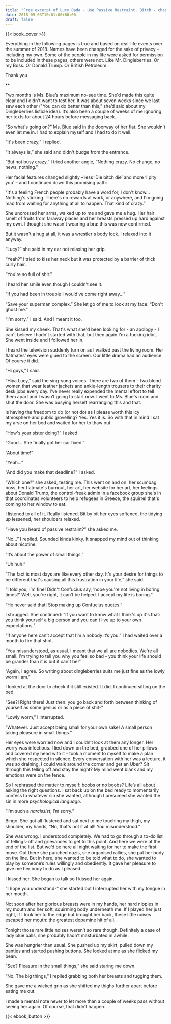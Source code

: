 ```yaml
---
title: "Free excerpt of Lucy Dada - Use Passive Restraint, Bitch - chapter 1"
date: 2018-09-03T10:01:00+00:00
draft: false
---
```


{{< book_cover >}}

Everything in the following pages is true and based on real-life events over the summer of 2018. Names have been changed for the sake of privacy – including my own. Some of the people in my life were asked for permission to be included in these pages, others were not. Like Mr. Dingleberries. Or my Boss. Or Donald Trump. Or British Petroleum.

Thank you.

**

Two months is Ms. Blue’s maximum no-see time. She'd made this quite clear and I didn't want to test her. It was about seven weeks since we last saw each other ("You can do better than this,” she’d said about my Dingleberries listicle idea). It’s also been a couple of weeks of me ignoring her texts for about 24 hours before messaging back...

“So what's going on?” Ms. Blue said in the doorway of her flat. She wouldn't even let me in. I had to explain myself and I had to do it well.

“It's been crazy,” I replied.

“It always is,” she said and didn't budge from the entrance.

“But not busy crazy,” I tried another angle, “Nothing crazy. No change, no news, nothing.”

Her facial features changed slightly – less ‘Die bitch die’ and more ‘I pity you’ –  and I continued down this promising path:

“It's a feeling French people probably have a word for, I don't know… Nothing's sticking. There's no rewards at work, or anywhere, and I'm going mad from waiting for anything at all to happen. That kind of crazy.”

She uncrossed her arms, walked up to me and gave me a hug. Her hair smelt of fruits from faraway places and her breasts pressed up hard against my own. I thought she wasn't wearing a bra: this was now confirmed.

But it wasn't a hug at all, it was a wrestler's body lock. I relaxed into it anyway.

“Lucy?” she said in my ear not relaxing her grip.

“Yeah?” I tried to kiss her neck but it was protected by a barrier of thick curly hair.

“You're so full of shit.”

I heard her smile even though I couldn't see it.

“If you had been in trouble I would’ve come right away...”

“Save your superman complex.” She let go of me to look at my face: “Don't ghost me.”

“I'm sorry,” I said. And I meant it too.

She kissed my cheek. That's what she'd been looking for - an apology - I can't believe I hadn't started with that, but then again I'm a fucking idiot. She went inside and I followed her in.

I heard the television suddenly turn on as I walked past the living room. Her flatmates’ eyes were glued to the screen. Our little drama had an audience. Of course it did.

“Hi guys,” I said.

“Hiya Lucy,” said the sing-song voices. There are two of them – two blond women that wear leather jackets and ankle-length trousers to their charity desk jobs every day. I’ve never really expended the mental effort to tell them apart and I wasn’t going to start now. I went to Ms. Blue's room and shut the door. She was busying herself rearranging this and that.

Is having the freedom to do (or not do) as I please worth this icy atmosphere and public grovelling? Yes. Yes it is. So with that in mind I sat my arse on her bed and waited for her to thaw out.

“How's your sister doing?” I asked.

“Good... She finally got her car fixed.”

“About time!”

“Yeah...”

“And did you make that deadline?” I asked.

“Which one?” she asked, testing me. This went on and on: her scumbag boss, her flatmate's burnout, her art, her website for her art, her feelings about Donald Trump, the control-freak admin in a facebook group she's in that coordinates volunteers to help refugees in Greece, the squirrel that's coming to her window to eat.

I listened to all of it. Really listened. Bit by bit her eyes softened, the tidying up lessened, her shoulders relaxed.

“Have you heard of passive restraint?” she asked me.

“No...” I replied. Sounded kinda kinky. It snapped my mind out of thinking about nicotine.

“It’s about the power of small things.”

“Uh huh.”

“The fact is most days are like every other day. It's your desire for things to be different that's causing all this frustration in your life,” she said.

“I told you, I’m fine! Didn't Confucius say, ‘hope you're not living in boring times?’ Well, you’re right, it can’t be helped. I accept my life is boring.”

“He never said that! Stop making up Confucius quotes.”

I shrugged. She continued: “If you want to know what I think's up it's that: you think yourself a big person and you can't live up to your own expectations.”

“If anyone here can’t accept that I’m a nobody it’s you.” I had waited over a month to fire that shot.

“You misunderstood, as usual. I meant that we all are nobodies. We're all small. I'm trying to tell you why you feel so bad - you think your life should be grander than it is but it can't be!”

“Again, I agree. So writing about dingleberries suits me just fine as the lowly worm I am.”

I looked at the door to check if it still existed. It did. I continued sitting on the bed.

“See?! Right there! Just then: you go back and forth between thinking of yourself as some genius or as a piece of shit-”

“Lowly worm,” I interrupted.

“Whatever. Just accept being small for your own sake! A small person taking pleasure in small things.”

Her eyes were worried now and I couldn’t look at them any longer. Her worry was infectious. I lied down on the bed, grabbed one of her pillows and covered my head with it - took a moment to myself to make a plan which she respected in silence. Every conversation with her was a lecture, it was so draining. I could walk around the corner and get an Uber? Sit through this telling off and stay the night? My mind went blank and my emotions were on the fence.

So I rephrased the matter to myself: boobs or no boobs? Life’s all about asking the right questions. I sat back up on the bed ready to momentarily confess to whatever sin she wanted, although I presumed she wanted the sin in more *psychological language*.

“I'm such a *narcissist*, I’m sorry.”

Bingo. She got all flustered and sat next to me touching my thigh, my shoulder, my hands, “No, that's not it at all! You misunderstood.”

She was wrong. I understood completely. We had to go through a to-do list of tellings-off and grievances to get to this point. And here we were at the end of the list. But we’d be here all night waiting for her to make the first move. Out there she punched nazis, she organised rallies, she put her body on the line. But in here, she wanted to be told what to do, she wanted to play by someone’s rules willingly and obediently. It gave her pleasure to give me her body to do as I pleased.

I kissed her. She began to talk so I kissed her again.

“I hope you understand-” she started but I interrupted her with my tongue in her mouth.

Not soon after her glorious breasts were in my hands, her hard nipples in my mouth and her soft, squirming body underneath me. If I played her just right, if I took her to the edge but brought her back, these little noises escaped her mouth: the greatest dopamine hit of all.

Tonight those rare little noises weren’t so rare though. Definitely a case of lady blue balls, she probably hadn’t masturbated in awhile.

She was hungrier than usual. She pushed up my skirt, pulled down my panties and started pushing buttons. She looked at me as she flicked my bean.

“See? Pleasure in the small things,” she said staring me down.

“No. The big things,” I replied grabbing both her breasts and tugging them.

She gave me a wicked grin as she shifted my thighs further apart before eating me out.

I made a mental note never to let more than a couple of weeks pass without seeing her again. Of course, that didn’t happen.

{{< ebook_button >}}
